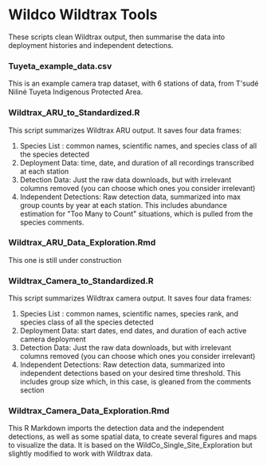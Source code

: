 # Wildco Wildtrax Tools
These scripts clean Wildtrax output, then summarise the data into deployment histories and independent detections.

### Tuyeta_example_data.csv
This is an example camera trap dataset, with 6 stations of data, from T'sudé Niliné Tuyeta Indigenous Protected Area.

### Wildtrax_ARU_to_Standardized.R
This script summarizes Wildtrax ARU output. It saves four data frames: 
1. Species List : common names, scientific names, and species class of all the species detected
2. Deployment Data: time, date, and duration of all recordings transcribed at each station
3. Detection Data: Just the raw data downloads, but with irrelevant columns removed (you can choose which ones you consider irrelevant)
4. Independent Detections: Raw detection data, summarized into max group counts by year at each station. This includes abundance estimation for "Too Many to Count" situations, which is pulled from the species comments.

### Wildtrax_ARU_Data_Exploration.Rmd

This one is still under construction

### Wildtrax_Camera_to_Standardized.R
This script summarizes Wildtrax camera output. It saves four data frames:
1. Species List : common names, scientific names, species rank, and species class of all the species detected
2. Deployment Data: start dates, end dates, and duration of each active camera deployment
3. Detection Data: Just the raw data downloads, but with irrelevant columns removed (you can choose which ones you consider irrelevant)
4. Independent Detections: Raw detection data, summarized into independent detections based on your desired time threshold. This includes group size which, in this case, is gleaned from the comments section

### Wildtrax_Camera_Data_Exploration.Rmd
This R Markdown imports the detection data and the independent detections, as well as some spatial data, to create several figures and maps to visualize the data. It is based on the WildCo_Single_Site_Exploration but slightly modified to work with Wildtrax data.

